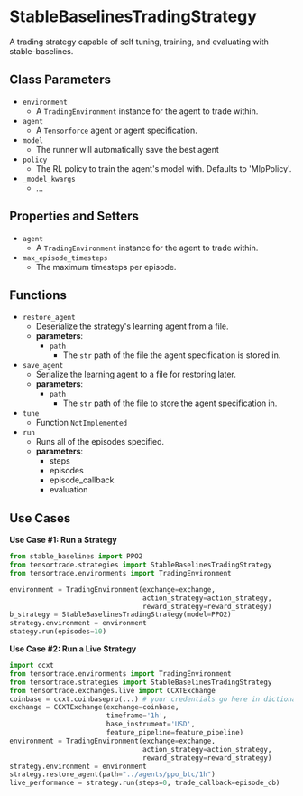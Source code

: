 # StableBaselinesTradingStrategy

A trading strategy capable of self tuning, training, and evaluating with stable-baselines.

## Class Parameters

* `environment`
  * A `TradingEnvironment` instance for the agent to trade within.
* `agent`
  * A `Tensorforce` agent or agent specification.
* `model`
  * The runner will automatically save the best agent
* `policy`
  * The RL policy to train the agent's model with. Defaults to 'MlpPolicy'.
* `_model_kwargs`
  * ...


## Properties and Setters
* `agent`
  * A `TradingEnvironment` instance for the agent to trade within.
* `max_episode_timesteps`
  * The maximum timesteps per episode.


## Functions
* `restore_agent`
  * Deserialize the strategy's learning agent from a file.
  * **parameters**:
    * `path`
      * The `str` path of the file the agent specification is stored in.
* `save_agent`
  * Serialize the learning agent to a file for restoring later.
  * **parameters**:
    * `path`
      * The `str` path of the file to store the agent specification in.
* `tune`
  * Function `NotImplemented`
* `run`
  * Runs all of the episodes specified. 
  * **parameters**:
    * steps
    * episodes
    * episode_callback
    * evaluation

## Use Cases


**Use Case #1: Run a Strategy**

```py
from stable_baselines import PPO2
from tensortrade.strategies import StableBaselinesTradingStrategy
from tensortrade.environments import TradingEnvironment

environment = TradingEnvironment(exchange=exchange,
                                 action_strategy=action_strategy,
                                 reward_strategy=reward_strategy)
b_strategy = StableBaselinesTradingStrategy(model=PPO2)
strategy.environment = environment
stategy.run(episodes=10)
```

**Use Case #2: Run a Live Strategy**


```py
import ccxt
from tensortrade.environments import TradingEnvironment
from tensortrade.strategies import StableBaselinesTradingStrategy
from tensortrade.exchanges.live import CCXTExchange
coinbase = ccxt.coinbasepro(...) # your credentials go here in dictionary form
exchange = CCXTExchange(exchange=coinbase,
                        timeframe='1h',
                        base_instrument='USD', 
                        feature_pipeline=feature_pipeline)
environment = TradingEnvironment(exchange=exchange,
                                 action_strategy=action_strategy,
                                 reward_strategy=reward_strategy)
strategy.environment = environment
strategy.restore_agent(path="../agents/ppo_btc/1h")
live_performance = strategy.run(steps=0, trade_callback=episode_cb)
```